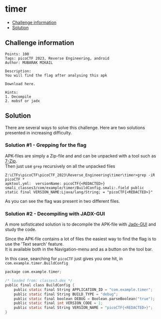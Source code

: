 # timer

- [Challenge information](timer.md#challenge-information)
- [Solution](timer.md#solution)

## Challenge information
```
Points: 100
Tags: picoCTF 2023, Reverse Engineering, android
Author: MUBARAK MIKAIL
 
Description:
You will find the flag after analysing this apk

Download here.
 
Hints:
1. Decompile
2. mobsf or jadx
```

## Solution

There are several ways to solve this challenge. Here are two solutions presented in increasing difficulty.

### Solution #1 - Grepping for the flag

APK-files are simply a Zip-file and and can be unpacked with a tool such as [7-Zip](https://www.7-zip.org/).  
Then just use `grep` recursively on all the unpacked files
```
Z:\CTFs\picoCTF\picoCTF_2023\Reverse_Engineering\timer\timer>grep -iR picoCTF *
apktool.yml:  versionName: picoCTF{<REDACTED>}
smali_classes3/com/example/timer/BuildConfig.smali:.field public static final VERSION_NAME:Ljava/lang/String; = "picoCTF{<REDACTED>}"
```

As you can see the flag was present in two different files.

### Solution #2 - Decompiling with JADX-GUI

A more sofisticated solution is to decompile the APK-file with [Jadx-GUI](https://github.com/skylot/jadx) and study the code.

Since the APK-file contains a lot of files the easiest way to find the flag is to use the 'Text search' feature.  
It is available both in the Navigation-menu and as a button on the tool bar.

In this case, searching for `picoCTF` just gives you one hit, in `com.example.timer.BuildConfig`
```C
package com.example.timer;

/* loaded from: classes3.dex */
public final class BuildConfig {
    public static final String APPLICATION_ID = "com.example.timer";
    public static final String BUILD_TYPE = "debug";
    public static final boolean DEBUG = Boolean.parseBoolean("true");
    public static final int VERSION_CODE = 1;
    public static final String VERSION_NAME = "picoCTF{<REDACTED>}";
}
```
